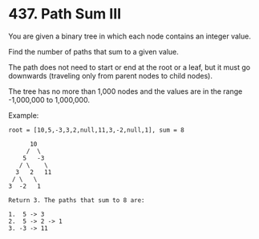 # 437. Path Sum III

You are given a binary tree in which each node contains an integer value.

Find the number of paths that sum to a given value.

The path does not need to start or end at the root or a leaf, but it must go
downwards (traveling only from parent nodes to child nodes).

The tree has no more than 1,000 nodes and the values are in the range -1,000,000
to 1,000,000.

Example:

    root = [10,5,-3,3,2,null,11,3,-2,null,1], sum = 8

          10
         /  \
        5   -3
       / \    \
      3   2   11
     / \   \
    3  -2   1

    Return 3. The paths that sum to 8 are:

    1.  5 -> 3
    2.  5 -> 2 -> 1
    3. -3 -> 11